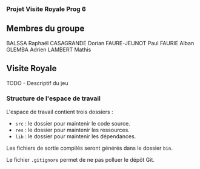 ### Projet Visite Royale Prog 6

## Membres du groupe

BALSSA Raphaël
CASAGRANDE Dorian
FAURE-JEUNOT Paul
FAURIE Alban
GLEMBA Adrien
LAMBERT Mathis

## Visite Royale

TODO - Descriptif du jeu

### Structure de l'espace de travail

L'espace de travail contient trois dossiers :

- `src` : le dossier pour maintenir le code source.
- `res` : le dossier pour maintenir les ressources.
- `lib` : le dossier pour maintenir les dépendances.

Les fichiers de sortie compilés seront générés dans le dossier `bin`.

Le fichier `.gitignore` permet de ne pas polluer le dépôt Git.

